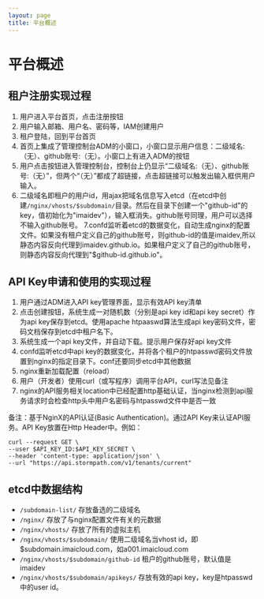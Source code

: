 ```yaml
---
layout: page
title: 平台概述
---
```

# 平台概述 #

## 租户注册实现过程
1. 用户进入平台首页，点击注册按钮 
2. 用户输入邮箱、用户名、密码等，IAM创建用户
3. 租户登陆，回到平台首页
4. 首页上集成了管理控制台ADM的小窗口，小窗口显示用户信息：二级域名:（无）、github账号:（无）。小窗口上有进入ADM的按钮
5. 用户点击按钮进入管理控制台，控制台上仍显示“二级域名:（无）、github账号:（无）”，但两个“（无）”都成了超链接，点击超链接可以触发出输入框供用户输入。
6. 二级域名即租户的用户id，用ajax把域名信息写入etcd（在etcd中创建```/nginx/vhosts/$subdomain/```目录。然后在目录下创建一个"github-id"的key，值初始化为"imaidev"），输入框消失。github账号同理，用户可以选择不输入github账号。
7.confd监听着etcd的数据变化，自动生成nginx的配置文件。如果没有租户定义自己的github账号，则github-id的值是imaidev,所以静态内容反向代理到imaidev.github.io。如果租户定义了自己的github账号，则静态内容反向代理到"$github-id.github.io"。

## API Key申请和使用的实现过程
1. 用户通过ADM进入API key管理界面，显示有效API key清单
2. 点击创建按钮，系统生成一对随机数（分别是api key id和api key secret）作为api key保存到etcd。使用apache htpaaswd算法生成api key密码文件，密码文档保存到etcd中租户名下。
3. 系统生成一个api key文件，并自动下载。提示用户保存好api key文件
4. confd监听etcd中api key的数据变化，并将各个租户的htpasswd密码文件放置到nginx的指定目录下。conf还要同步etcd中其他数据
5. nginx重新加载配置（reload）
6. 用户（开发者）使用curl（或写程序）调用平台API，curl写法见备注
7. nginx的API服务相关location中已经配置http基础认证，当nginx检测到api服务请求时会检查http头中用户名密码与htpasswd文件中是否一致

备注：基于NginX的API认证(Basic Authentication)。通过API Key来认证API服务。API Key放置在Http Header中。例如：
```
curl --request GET \
--user $API_KEY_ID:$API_KEY_SECRET \
--header 'content-type: application/json' \
--url "https://api.stormpath.com/v1/tenants/current"
```

## etcd中数据结构

- ```/subdomain-list/```   存放备选的二级域名
- ```/nginx/```  存放了与nginx配置文件有关的元数据
- ```/nginx/vhosts/``` 存放了所有的虚拟主机
- ```/nginx/vhosts/$subdomain/``` 使用二级域名当vhost id，即$subdomain.imaicloud.com，如a001.imaicloud.com
- ```/nginx/vhosts/$subdomain/github-id``` 租户的github账号，默认值是imaidev
- ```/nginx/vhosts/$subdomain/apikeys/``` 存放有效的api key，key是htpasswd中的user id。
